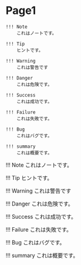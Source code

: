 # Page1
```
!!! Note
    これはノートです。

!!! Tip
    ヒントです。

!!! Warning
    これは警告です

!!! Danger
    これは危険です。

!!! Success
    これは成功です。

!!! Failure
    これは失敗です。

!!! Bug
    これはバグです。

!!! summary
    これは概要です。
```

!!! Note
    これはノートです。

!!! Tip
    ヒントです。

!!! Warning
    これは警告です

!!! Danger
    これは危険です。

!!! Success
    これは成功です。

!!! Failure
    これは失敗です。

!!! Bug
    これはバグです。

!!! summary
    これは概要です。